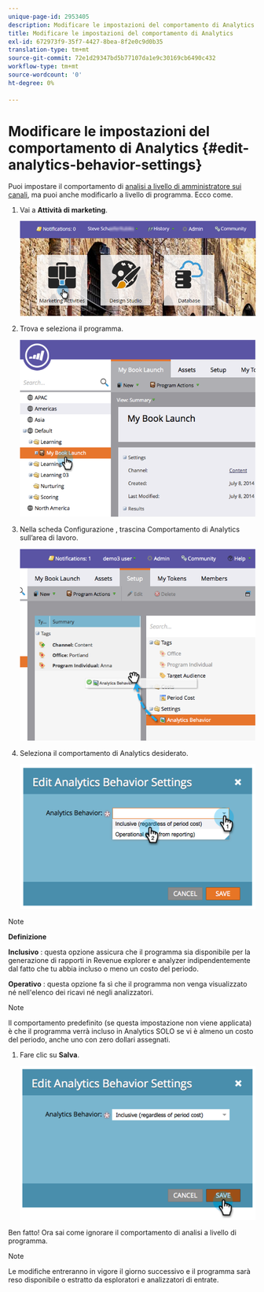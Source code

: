 ```yaml
---
unique-page-id: 2953405
description: Modificare le impostazioni del comportamento di Analytics - Documentazione di Marketo - Documentazione del prodotto
title: Modificare le impostazioni del comportamento di Analytics
exl-id: 672973f9-35f7-4427-8bea-8f2e0c9d0b35
translation-type: tm+mt
source-git-commit: 72e1d29347bd5b77107da1e9c30169cb6490c432
workflow-type: tm+mt
source-wordcount: '0'
ht-degree: 0%

---
```


# Modificare le impostazioni del comportamento di Analytics {#edit-analytics-behavior-settings}

Puoi impostare il comportamento di [analisi a livello di amministratore sui canali](/help/marketo/product-docs/reporting/revenue-cycle-analytics/program-analytics/make-a-program-without-a-period-cost-available-in-revenue-explorer-and-analyzers.md), ma puoi anche modificarlo a livello di programma. Ecco come.

1. Vai a **Attività di marketing**.

   ![](assets/login-marketing-activities-2.png)

1. Trova e seleziona il programma.

   ![](assets/image2014-9-24-11-3a40-3a57.png)

1. Nella scheda Configurazione , trascina Comportamento di Analytics sull’area di lavoro.

   ![](assets/image2014-9-24-11-3a41-3a2.png)

1. Seleziona il comportamento di Analytics desiderato.

   ![](assets/image2014-9-24-11-3a42-3a0.png)

>[!NOTE]
>
>**Definizione**
>
>**Inclusivo** : questa opzione assicura che il programma sia disponibile per la generazione di rapporti in Revenue explorer e analyzer indipendentemente dal fatto che tu abbia incluso o meno un costo del periodo.
>
>**Operativo** : questa opzione fa sì che il programma non venga visualizzato né nell&#39;elenco dei ricavi né negli analizzatori.

>[!NOTE]
>
>Il comportamento predefinito (se questa impostazione non viene applicata) è che il programma verrà incluso in Analytics SOLO se vi è almeno un costo del periodo, anche uno con zero dollari assegnati.

1. Fare clic su **Salva**.

   ![](assets/image2014-9-24-11-3a42-3a6.png)

Ben fatto! Ora sai come ignorare il comportamento di analisi a livello di programma.

>[!NOTE]
>
>Le modifiche entreranno in vigore il giorno successivo e il programma sarà reso disponibile o estratto da esploratori e analizzatori di entrate.
